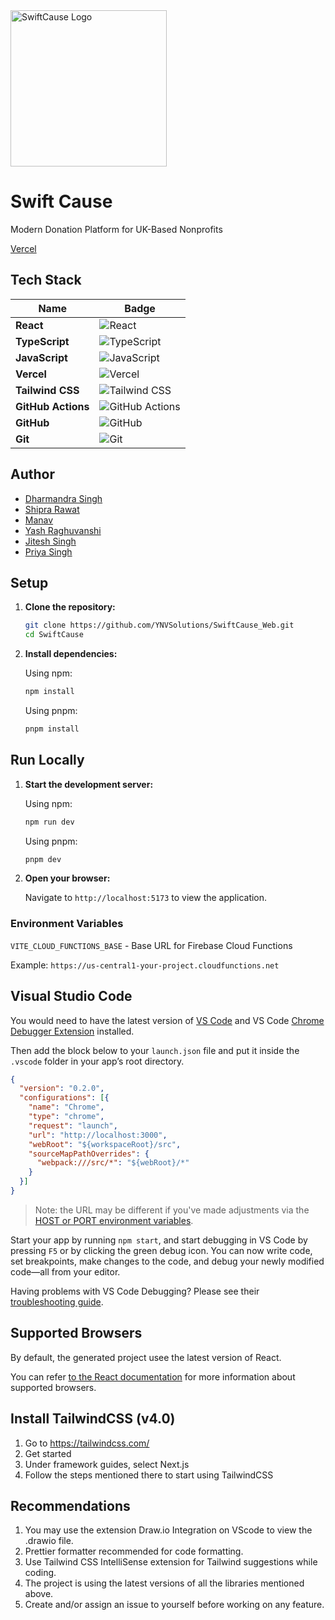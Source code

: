 <img src="./logo.png" alt="SwiftCause Logo" width="250" height="250">

# Swift Cause

Modern Donation Platform for UK-Based Nonprofits 

[Vercel](https://swift-cause-web.vercel.app)

## Tech Stack

| Name | Badge |
|---|---|
| **React** | ![React](https://img.shields.io/badge/react-%2320232a.svg?style=for-the-badge&logo=react&logoColor=%2361DAFB) |
| **TypeScript** | ![TypeScript](https://img.shields.io/badge/TypeScript-3178C6?logo=typescript&logoColor=white) |
| **JavaScript** | ![JavaScript](https://img.shields.io/badge/javascript-%23323330.svg?style=for-the-badge&logo=javascript&logoColor=%23F7DF1E) |
| **Vercel** | ![Vercel](https://img.shields.io/badge/vercel-%23000000.svg?style=for-the-badge&logo=vercel&logoColor=white) |
| **Tailwind CSS** | ![Tailwind CSS](https://img.shields.io/badge/Tailwind_CSS-%231572B6.svg?style=for-the-badge&logo=tailwindcss&logoColor=white) |
| **GitHub Actions** | ![GitHub Actions](https://img.shields.io/badge/github%20actions-%232671E5.svg?style=for-the-badge&logo=githubactions&logoColor=white) |
| **GitHub** | ![GitHub](https://img.shields.io/badge/github-%23121011.svg?style=for-the-badge&logo=github&logoColor=white) |
| **Git** | ![Git](https://img.shields.io/badge/git-%23F05033.svg?style=for-the-badge&logo=git&logoColor=white) |




## Author

* [Dharmandra Singh](https://github.com/dp-singh) 
* [Shipra Rawat](https://github.com/rwt-shipra)
* [Manav](https://github.com/Manav0501) 
* [Yash Raghuvanshi](https://github.com/Yashraghuvans) 
* [Jitesh Singh](https://github.com/CodrJitesh)
* [Priya Singh](https://github.com/1993Pri)

## Setup

1.  **Clone the repository:**

    ```bash
    git clone https://github.com/YNVSolutions/SwiftCause_Web.git
    cd SwiftCause
    ```

2.  **Install dependencies:**

    Using npm:

    ```bash
    npm install
    ```

    Using pnpm:

    ```bash
    pnpm install
    ```

## Run Locally

1.  **Start the development server:**

    Using npm:

    ```bash
    npm run dev
    ```

    Using pnpm:

    ```bash
    pnpm dev
    ```

2.  **Open your browser:**

    Navigate to `http://localhost:5173` to view the application.


### Environment Variables

`VITE_CLOUD_FUNCTIONS_BASE` - Base URL for Firebase Cloud Functions

Example: `https://us-central1-your-project.cloudfunctions.net`


## Visual Studio Code 

You would need to have the latest version of [VS Code](https://code.visualstudio.com) and VS Code [Chrome Debugger Extension](https://marketplace.visualstudio.com/items?itemName=msjsdiag.debugger-for-chrome) installed.

Then add the block below to your `launch.json` file and put it inside the `.vscode` folder in your app’s root directory.

```json
{
  "version": "0.2.0",
  "configurations": [{
    "name": "Chrome",
    "type": "chrome",
    "request": "launch",
    "url": "http://localhost:3000",
    "webRoot": "${workspaceRoot}/src",
    "sourceMapPathOverrides": {
      "webpack:///src/*": "${webRoot}/*"
    }
  }]
}
```
>Note: the URL may be different if you've made adjustments via the [HOST or PORT environment variables](#advanced-configuration).

Start your app by running `npm start`, and start debugging in VS Code by pressing `F5` or by clicking the green debug icon. You can now write code, set breakpoints, make changes to the code, and debug your newly modified code—all from your editor.

Having problems with VS Code Debugging? Please see their [troubleshooting guide](https://github.com/Microsoft/vscode-chrome-debug/blob/master/README.md#troubleshooting).


## Supported Browsers

By default, the generated project usee the latest version of React.

You can refer [to the React documentation](https://react.dev/learn) for more information about supported browsers.

## Install TailwindCSS (v4.0)

1. Go to https://tailwindcss.com/
2. Get started
3. Under framework guides, select Next.js
4. Follow the steps mentioned there to start using TailwindCSS 

## Recommendations 

1. You may use the extension Draw.io Integration on VScode to view the .drawio file.
2. Prettier formatter recommended for code formatting.
3. Use Tailwind CSS IntelliSense extension for Tailwind suggestions while coding.
4. The project is using the latest versions of all the libraries mentioned above.
5. Create and/or assign an issue to yourself before working on any feature.
